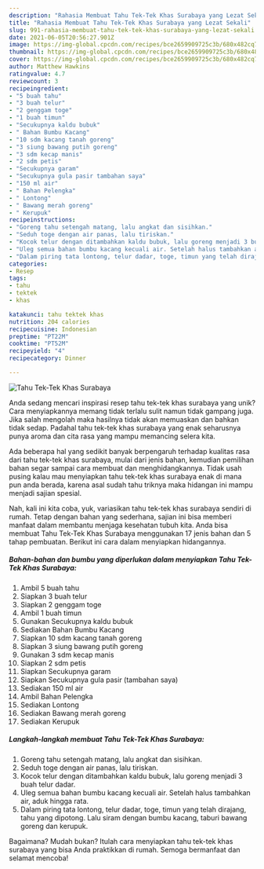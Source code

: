 ```yaml
---
description: "Rahasia Membuat Tahu Tek-Tek Khas Surabaya yang Lezat Sekali"
title: "Rahasia Membuat Tahu Tek-Tek Khas Surabaya yang Lezat Sekali"
slug: 991-rahasia-membuat-tahu-tek-tek-khas-surabaya-yang-lezat-sekali
date: 2021-06-05T20:56:27.901Z
image: https://img-global.cpcdn.com/recipes/bce2659909725c3b/680x482cq70/tahu-tek-tek-khas-surabaya-foto-resep-utama.jpg
thumbnail: https://img-global.cpcdn.com/recipes/bce2659909725c3b/680x482cq70/tahu-tek-tek-khas-surabaya-foto-resep-utama.jpg
cover: https://img-global.cpcdn.com/recipes/bce2659909725c3b/680x482cq70/tahu-tek-tek-khas-surabaya-foto-resep-utama.jpg
author: Matthew Hawkins
ratingvalue: 4.7
reviewcount: 3
recipeingredient:
- "5 buah tahu"
- "3 buah telur"
- "2 genggam toge"
- "1 buah timun"
- "Secukupnya kaldu bubuk"
- " Bahan Bumbu Kacang"
- "10 sdm kacang tanah goreng"
- "3 siung bawang putih goreng"
- "3 sdm kecap manis"
- "2 sdm petis"
- "Secukupnya garam"
- "Secukupnya gula pasir tambahan saya"
- "150 ml air"
- " Bahan Pelengka"
- " Lontong"
- " Bawang merah goreng"
- " Kerupuk"
recipeinstructions:
- "Goreng tahu setengah matang, lalu angkat dan sisihkan."
- "Seduh toge dengan air panas, lalu tiriskan."
- "Kocok telur dengan ditambahkan kaldu bubuk, lalu goreng menjadi 3 buah telur dadar."
- "Uleg semua bahan bumbu kacang kecuali air. Setelah halus tambahkan air, aduk hingga rata."
- "Dalam piring tata lontong, telur dadar, toge, timun yang telah dirajang, tahu yang dipotong. Lalu siram dengan bumbu kacang, taburi bawang goreng dan kerupuk."
categories:
- Resep
tags:
- tahu
- tektek
- khas

katakunci: tahu tektek khas 
nutrition: 204 calories
recipecuisine: Indonesian
preptime: "PT22M"
cooktime: "PT52M"
recipeyield: "4"
recipecategory: Dinner

---
```



![Tahu Tek-Tek Khas Surabaya](https://img-global.cpcdn.com/recipes/bce2659909725c3b/680x482cq70/tahu-tek-tek-khas-surabaya-foto-resep-utama.jpg)

Anda sedang mencari inspirasi resep tahu tek-tek khas surabaya yang unik? Cara menyiapkannya memang tidak terlalu sulit namun tidak gampang juga. Jika salah mengolah maka hasilnya tidak akan memuaskan dan bahkan tidak sedap. Padahal tahu tek-tek khas surabaya yang enak seharusnya punya aroma dan cita rasa yang mampu memancing selera kita.



Ada beberapa hal yang sedikit banyak berpengaruh terhadap kualitas rasa dari tahu tek-tek khas surabaya, mulai dari jenis bahan, kemudian pemilihan bahan segar sampai cara membuat dan menghidangkannya. Tidak usah pusing kalau mau menyiapkan tahu tek-tek khas surabaya enak di mana pun anda berada, karena asal sudah tahu triknya maka hidangan ini mampu menjadi sajian spesial.


Nah, kali ini kita coba, yuk, variasikan tahu tek-tek khas surabaya sendiri di rumah. Tetap dengan bahan yang sederhana, sajian ini bisa memberi manfaat dalam membantu menjaga kesehatan tubuh kita. Anda bisa membuat Tahu Tek-Tek Khas Surabaya menggunakan 17 jenis bahan dan 5 tahap pembuatan. Berikut ini cara dalam menyiapkan hidangannya.

<!--inarticleads1-->

##### Bahan-bahan dan bumbu yang diperlukan dalam menyiapkan Tahu Tek-Tek Khas Surabaya:

1. Ambil 5 buah tahu
1. Siapkan 3 buah telur
1. Siapkan 2 genggam toge
1. Ambil 1 buah timun
1. Gunakan Secukupnya kaldu bubuk
1. Sediakan  Bahan Bumbu Kacang
1. Siapkan 10 sdm kacang tanah goreng
1. Siapkan 3 siung bawang putih goreng
1. Gunakan 3 sdm kecap manis
1. Siapkan 2 sdm petis
1. Siapkan Secukupnya garam
1. Siapkan Secukupnya gula pasir (tambahan saya)
1. Sediakan 150 ml air
1. Ambil  Bahan Pelengka
1. Sediakan  Lontong
1. Sediakan  Bawang merah goreng
1. Sediakan  Kerupuk




<!--inarticleads2-->

##### Langkah-langkah membuat Tahu Tek-Tek Khas Surabaya:

1. Goreng tahu setengah matang, lalu angkat dan sisihkan.
1. Seduh toge dengan air panas, lalu tiriskan.
1. Kocok telur dengan ditambahkan kaldu bubuk, lalu goreng menjadi 3 buah telur dadar.
1. Uleg semua bahan bumbu kacang kecuali air. Setelah halus tambahkan air, aduk hingga rata.
1. Dalam piring tata lontong, telur dadar, toge, timun yang telah dirajang, tahu yang dipotong. Lalu siram dengan bumbu kacang, taburi bawang goreng dan kerupuk.




Bagaimana? Mudah bukan? Itulah cara menyiapkan tahu tek-tek khas surabaya yang bisa Anda praktikkan di rumah. Semoga bermanfaat dan selamat mencoba!
